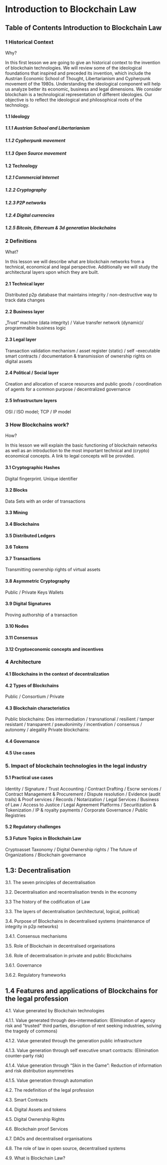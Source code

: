 # Introduction to Blockchain Law

## Table of Contents Introduction to Blockchain Law

 ### 1 Historical Context
 
 Why?
 
In this first lesson we are going to give an historical context to the invention of blockchain technologies. 
We will review some of the ideological foundations that inspired and preceded its invention, which include the Austrian Economic School of Thought, Libertarianism and Cypherpunk movement of the 1980s. Understanding the ideological component will help us analyze better its economic, business and legal dimensions. We consider blockchain is a technological representation of different ideologies.
Our objective is to reflect the ideological and philosophical roots of the technology. 



#### 1.1 Ideology
   ##### 1.1.1 Austrian School and Libertarianism
   ##### 1.1.2 Cypherpunk movement
   ##### 1.1.3 Open Source movement
 
#### 1.2 Technology
 ##### 1.2.1 Commercial Internet
 ##### 1.2.2 Cryptography
 ##### 1.2.3  P2P networks
##### 1.2.4 Digital currencies
##### 1.2.5  Bitcoin, Ethereum & 3d generation blockchains


### 2 Definitions 

What?

In this lesson we will describe what are blockchain networks from a technical, economical and legal perspective. Additionally we will study the architectural layers upon which they are built.

#### 2.1 Technical layer
Distributed p2p database that maintains integrity / non-destructive way to track data changes
#### 2.2 Business layer
„Trust“ machine (data integrity)  / Value transfer network  (dynamic)/ programmable business logic 
#### 2.3 Legal layer
Transaction validation mechanism / asset register (static) / self -executable smart contracts / documentation & transmission of ownership rights on digital assets
#### 2.4 Political / Social layer
Creation and allocation of scarce resources and public goods / coordination of agents for a common purpose / decentralized governance
#### 2.5 Infrastructure layers
OSI / ISO model;
TCP / IP model



  
  
### 3 How Blockchains work?

How?

In this lesson we will explain the basic functioning of blockchain networks as well as an introduction to the most important technical and (crypto) economical concepts. A link to legal concepts will be provided.


#### 3.1 Cryptographic Hashes
Digital fingerprint. Unique identifier
#### 3.2 Blocks
Data Sets with an order of transactions
#### 3.3 Mining
#### 3.4 Blockchains
#### 3.5 Distributed Ledgers
#### 3.6 Tokens
#### 3.7 Transactions
Transmitting ownership rights of virtual assets
#### 3.8 Asymmetric Cryptography
Public / Private Keys
Wallets
#### 3.9 Digital Signatures
Proving authorship of a transaction
#### 3.10 Nodes
#### 3.11 Consensus
#### 3.12 Cryptoeconomic concepts and incentives


### 4 Architecture


#### 4.1 Blockchains in the context of decentralization
#### 4.2 Types of Blockchains
  Public / Consortium / Private
#### 4.3 Blockchain characteristics
 Public blockchains: Des intermediation / transnational / resilient / tamper resistant / transparent / pseudonimity / incentivation / consensus / autonomy / alegality
 Private blockchains:
#### 4.4 Governance
#### 4.5 Use cases


### 5.	Impact of blockchain technologies in the legal industry
#### 5.1 Practical use cases  
Identity / Signature / Trust Accounting / Contract Drafting  / Escrw services / Contract Management & Procurement / Dispute resolution / Evidence (audit trails) & Proof services / Records / Notarization / Legal Services / Business of Law / Access to Justice / Legal Agreement Platforms / Securitization & Tokenization / IP & royalty payments / Corporate Governance / Public Registries
#### 5.2 Regulatory challenges
#### 5.3 Future Topics in Blockchain Law
Cryptoasset Taxonomy / Digital Ownership rights  / The future of Organizations / Blockchain governance



## 1.3: Decentralisation

3.1.	The seven principles of decentralisation

3.2.	Decentralisation and recentralisation trends in the economy

3.3     The history of the codification of Law

3.3.	The layers of decentralisation (architectural, logical, political)

3.4.	Purpose of Blockchains in decentralised systems (maintenance of integrity in p2p networks)

  3.4.1.	Consensus mechanisms 

3.5.	Role of Blockchain in decentralised organisations 

3.6.	Role of decentralisation in private and public Blockchains

  3.6.1.	Governance
  
  3.6.2.	Regulatory frameworks



## 1.4     Features and applications of Blockchains for the legal profession

4.1.	Value generated by Blockchain technologies 

  4.1.1.	Value generated through des–intermediation: (Elimination of agency risk and "trusted" third parties, disruption of rent seeking industries, solving the tragedy of commons)
  
  4.1.2.	Value generated through the generation public infrastructure
  
  4.1.3.	Value generation through self executive smart contracts: (Elimination counter-party risk)
  
  4.1.4.	Value generation through “Skin in the Game”: Reduction of information and risk distribution asymmetries
  
  4.1.5.	Value generation through automation
  
4.2.	The redefinition of the legal profession 

4.3.	Smart Contracts

4.4.	Digital Assets and tokens 

4.5.	Digital Ownership Rights

4.6.	Blockchain proof Services 

4.7.	DAOs and decentralised organisations

4.8.	The role of law in open source, decentralised systems

4.9.	What is Blockchain Law?


